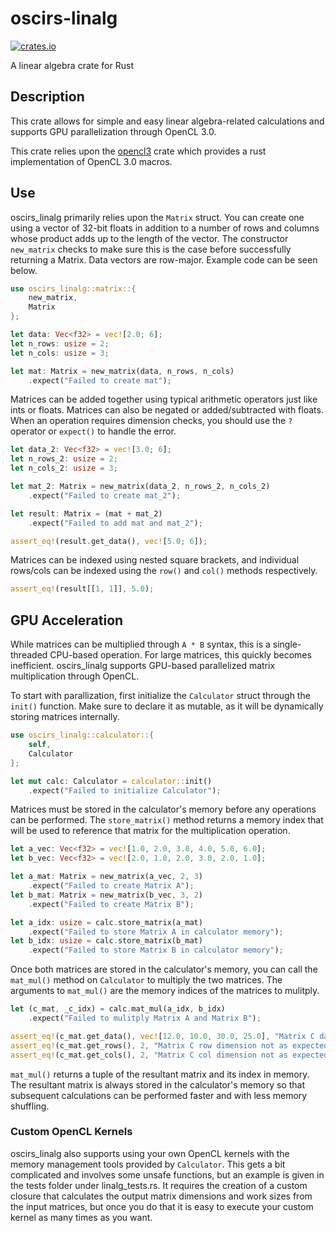 # oscirs-linalg

[![crates.io](https://shields.io/crates/v/oscirs_linalg)](https://crates.io/crates/oscirs_linalg)

A linear algebra crate for Rust

## Description

This crate allows for simple and easy linear algebra-related calculations and supports GPU parallelization through OpenCL 3.0.

This crate relies upon the [opencl3](https://crates.io/crates/opencl3) crate which provides a rust implementation of OpenCL 3.0 macros.

## Use

oscirs_linalg primarily relies upon the `Matrix` struct. You can create one using a vector of 32-bit floats in addition to a number of rows and columns whose product adds up to the length of the vector. The constructor `new_matrix` checks to make sure this is the case before successfully returning a Matrix. Data vectors are row-major. Example code can be seen below.

```rust
use oscirs_linalg::matrix::{
    new_matrix,
    Matrix
};

let data: Vec<f32> = vec![2.0; 6];
let n_rows: usize = 2;
let n_cols: usize = 3;

let mat: Matrix = new_matrix(data, n_rows, n_cols)
    .expect("Failed to create mat");
```

Matrices can be added together using typical arithmetic operators just like ints or floats. Matrices can also be negated or added/subtracted with floats. When an operation requires dimension checks, you should use the `?` operator or `expect()` to handle the error.

```rust
let data_2: Vec<f32> = vec![3.0; 6];
let n_rows_2: usize = 2;
let n_cols_2: usize = 3;

let mat_2: Matrix = new_matrix(data_2, n_rows_2, n_cols_2)
    .expect("Failed to create mat_2");

let result: Matrix = (mat + mat_2)
    .expect("Failed to add mat and mat_2");

assert_eq!(result.get_data(), vec![5.0; 6]);
```

Matrices can be indexed using nested square brackets, and individual rows/cols can be indexed using the `row()` and `col()` methods respectively.

```rust
assert_eq!(result[[1, 1]], 5.0);
```

## GPU Acceleration

While matrices can be multiplied through `A * B` syntax, this is a single-threaded CPU-based operation. For large matrices, this quickly becomes inefficient. oscirs_linalg supports GPU-based parallelized matrix multiplication through OpenCL.

To start with parallization, first initialize the `Calculator` struct through the `init()` function. Make sure to declare it as mutable, as it will be dynamically storing matrices internally. 

```rust
use oscirs_linalg::calculator::{
    self,
    Calculator
};

let mut calc: Calculator = calculator::init()
    .expect("Failed to initialize Calculator");
```

Matrices must be stored in the calculator's memory before any operations can be performed. The `store_matrix()` method returns a memory index that will be used to reference that matrix for the multiplication operation.

```rust
let a_vec: Vec<f32> = vec![1.0, 2.0, 3.0, 4.0, 5.0, 6.0];
let b_vec: Vec<f32> = vec![2.0, 1.0, 2.0, 3.0, 2.0, 1.0];

let a_mat: Matrix = new_matrix(a_vec, 2, 3)
    .expect("Failed to create Matrix A");
let b_mat: Matrix = new_matrix(b_vec, 3, 2)
    .expect("Failed to create Matrix B");

let a_idx: usize = calc.store_matrix(a_mat)
    .expect("Failed to store Matrix A in calculator memory");
let b_idx: usize = calc.store_matrix(b_mat)
    .expect("Failed to store Matrix B in calculator memory");
```

Once both matrices are stored in the calculator's memory, you can call the `mat_mul()` method on `Calculator` to multiply the two matrices. The arguments to `mat_mul()` are the memory indices of the matrices to mulitply.

```rust
let (c_mat, _c_idx) = calc.mat_mul(a_idx, b_idx)
    .expect("Failed to mulitply Matrix A and Matrix B");

assert_eq!(c_mat.get_data(), vec![12.0, 10.0, 30.0, 25.0], "Matrix C data not as expected");
assert_eq!(c_mat.get_rows(), 2, "Matrix C row dimension not as expected");
assert_eq!(c_mat.get_cols(), 2, "Matrix C col dimension not as expected");
```

`mat_mul()` returns a tuple of the resultant matrix and its index in memory. The resultant matrix is always stored in the calculator's memory so that subsequent calculations can be performed faster and with less memory shuffling.

### Custom OpenCL Kernels
oscirs_linalg also supports using your own OpenCL kernels with the memory management tools provided by `Calculator`. This gets a bit complicated and involves some unsafe functions, but an example is given in the tests folder under linalg_tests.rs. It requires the creation of a custom closure that calculates the output matrix dimensions and work sizes from the input matrices, but once you do that it is easy to execute your custom kernel as many times as you want.